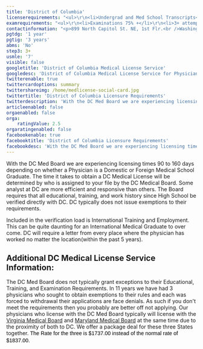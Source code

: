 ```yaml
---
title: 'District of Columbia'
licenserequirements: "<ul>\r\n<li>Undergrad and Med School Transcripts</li>\r\n<li>Internship/Residency/Fellowship Letters</li>\r\n<li>5 Years Employment</li>\r\n<li>5 Years Privileges</li>\r\n<li>All State Med Licenses (past/present)</li>\r\n<li>All National Examination Scores (USMLE/FLEX/NBME)</li>\r\n<li>ECFMG Certification</li>\r\n<li>AMA Profile</li>\r\n<li>3 Physician References</li>\r\n<li>FBI Background Check</li>\r\n</ul>"
examrequirements: "<ul>\r\n<li>Examinations 75% +</li>\r\n<li>3+ attempt limit- USMLE Step 3</li>\r\n<li>7 year limit - USMLE</li>\r\n<li>1 year PGY for USA Grads</li>\r\n<li>3 years PGY for Non-USA Grads</li>\r\n<li>State Exam Accepted if Pre-1975</li>\r\n<li>No SPEX Exam Requirement</li>\r\n</ul>"
contactinformation: "<p>899 North Capitol St. NE, 1st Flr.<br />Washington D.C. 20002<br />Phone: (202) 724-4900<br />Fax: (202) 442-8117</p>\r\n<p><a href=\"https://dchealth.dc.gov/\">doh.dc.gov/bomed</a></p>"
pgtdg: '1 year'
pgtig: '3 years'
abms: 'No'
step3: 3+
usmle: '7'
visible: false
googletitle: 'District of Columbia Medical License Service'
googledesc: 'District of Columbia Medical License Service for Physicians seeking to expedite the Board Licensure process when they apply to the DC Medical Board'
twitterenable: true
twittercardoptions: summary
twittershareimg: /home/medlicense-social-card.jpg
twittertitle: 'District of Columbia Licensure Requirements'
twitterdescription: 'With the DC Med Board we are experiencing licensing times 90 to 160 days depending on whether a Physician is a Domestic or Foreign Medical School Graduate. The time it takes to obtain a DC Medical License will be determined by who is assigned to your file by the DC Medical Board.'
articleenabled: false
orgaenabled: false
orga:
    ratingValue: 2.5
orgaratingenabled: false
facebookenable: true
facebooktitle: 'District of Columbia Licensure Requirements'
facebookdesc: 'With the DC Med Board we are experiencing licensing times 90 to 160 days depending on whether a Physician is a Domestic or Foreign Medical School Graduate. The time it takes to obtain a DC Medical License will be determined by who is assigned to your file by the DC Medical Board.'
---
```


<p>With the DC Med Board we are experiencing licensing times 90 to 160 days depending on whether a Physician is a Domestic or Foreign Medical School Graduate. The time it takes to obtain a DC Medical License will be determined by who is assigned to your file by the DC Medical Board. Some analyst at DC are more efficient and responsive than others. The Board requires that all educational, training, and work history since High School be verified directly with DC. DC typically does not issue exemptions to their requirements.</p>
<p>Included in the verification load is International Training and Employment. This can be quite daunting for an International Medical Graduate to over come. DC will require a letter from every place where the physician has worked no matter the location(within the past 5 years).</p>
<h2 id="mcetoc_1ce981f4o0">Additional DC Medical License Service Information:</h2>
<p>The DC Med Board does not typically grant exceptions to their Educational, Training, and Examination Requirements. In 11 years we have had 3 physicians who sought to obtain exemptions to their rules and each was forced to withdrawal their applications are face denials. As such if you don't meet the requirements then you probably are better off not applying. Our physicians who license with the DC Med Board typically will license with the <a href="../../licensure-information/state-licensure-requirements/virginia">Virginia Medical Board</a> and <a href="../../licensure-information/state-licensure-requirements/maryland">Maryland Medical Board</a> at the same time due to the proximity of both to DC. We offer a package deal for these three States together. <span style="display: inline !important; float: none; background-color: transparent; color: #000000; font-family: Verdana,Arial,Helvetica,sans-serif; font-size: 14px; font-style: normal; font-variant: normal; font-weight: 400; letter-spacing: normal; line-height: 18.2px; orphans: 2; text-align: left; text-decoration: none; text-indent: 0px; text-transform: none; -webkit-text-stroke-width: 0px; white-space: normal; word-spacing: 0px;">The Rate for the three is $1737.00 instead of the normal rate of $1837.00.</span></p>